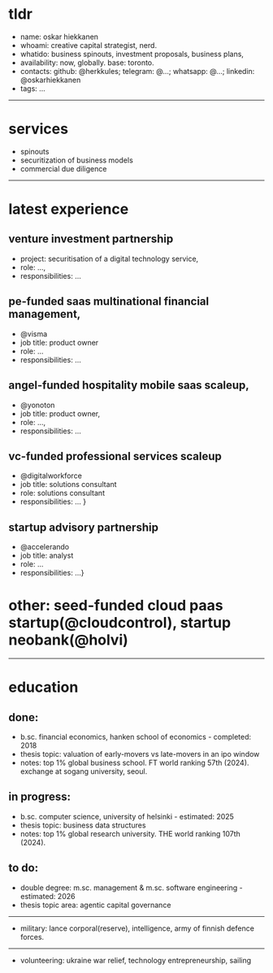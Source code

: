 # tldr

- name: oskar hiekkanen
- whoami: creative capital strategist, nerd.
- whatido: business spinouts, investment proposals, business plans, 
- availability: now, globally. base: toronto.
- contacts: github: @herkkules; telegram: @...; whatsapp: @...; linkedin: @oskarhiekkanen
- tags: ...

***
# services
- spinouts
- securitization of business models
- commercial due diligence

***

# latest experience

## venture investment partnership
- project: securitisation of a digital technology service,
- role: ...,
- responsibilities: ... 

## pe-funded saas multinational financial management,
- @visma
- job title: product owner
- role: ...
- responsibilities: ... 

## angel-funded hospitality mobile saas scaleup,
- @yonoton
- job title: product owner,
- role: ...,
- responsibilities: ... 

## vc-funded professional services scaleup
- @digitalworkforce
- job title: solutions consultant
- role: solutions consultant
- responsibilities: ... }

## startup advisory partnership
- @accelerando
- job title: analyst
- role: ...
- responsibilities: ...}

# other: seed-funded cloud paas startup(@cloudcontrol), startup neobank(@holvi)
***
# education

## done:
- b.sc. financial economics, hanken school of economics - completed: 2018
- thesis topic: valuation of early-movers vs late-movers in an ipo window
- notes: top 1% global business school. FT world ranking 57th (2024). exchange at sogang university, seoul.

## in progress:
- b.sc. computer science, university of helsinki - estimated: 2025
- thesis topic: business data structures
- notes: top 1% global research university. THE world ranking 107th (2024).

## to do:
- double degree: m.sc. management & m.sc. software engineering - estimated: 2026
- thesis topic area: agentic capital governance

***


- military: lance corporal(reserve), intelligence, army of finnish defence forces.
*** 
- volunteering: ukraine war relief, technology entrepreneurship, sailing